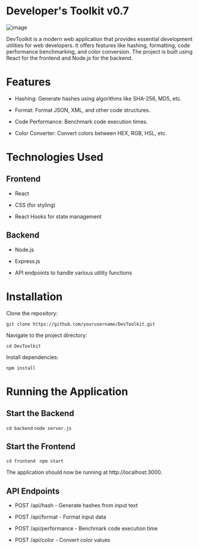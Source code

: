 # Developer's Toolkit v0.7
![image](https://github.com/user-attachments/assets/1ab46bd6-e695-4f5b-8bea-ce586b716a2b)

DevToolkit is a modern web application that provides essential development utilities for web developers. It offers features like hashing, formatting, code performance benchmarking, and color conversion. The project is built using React for the frontend and Node.js for the backend.

# Features

- Hashing: Generate hashes using algorithms like SHA-256, MD5, etc.

- Format: Format JSON, XML, and other code structures.

- Code Performance: Benchmark code execution times.

- Color Converter: Convert colors between HEX, RGB, HSL, etc.

# Technologies Used

## Frontend

- React

- CSS (for styling)

- React Hooks for state management

## Backend

- Node.js

- Express.js

- API endpoints to handle various utility functions

# Installation

Clone the repository:

`` git clone https://github.com/yourusername/DevToolkit.git `` 

Navigate to the project directory:

`` cd DevToolkit ``

Install dependencies:

`` npm install `` 

# Running the Application

## Start the Backend

`` cd backend `` 
`` node server.js `` 

## Start the Frontend

``cd frontend ``
``npm start ``

The application should now be running at http://localhost:3000.

## API Endpoints

- POST /api/hash - Generate hashes from input text

- POST /api/format - Format input data

- POST /api/performance - Benchmark code execution time

- POST /api/color - Convert color values
